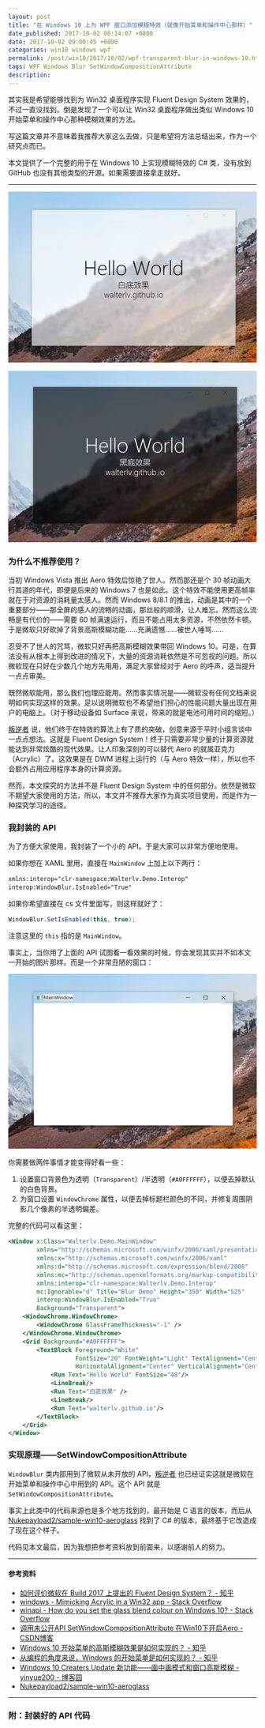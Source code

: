 ```yaml
---
layout: post
title: "在 Windows 10 上为 WPF 窗口添加模糊特效（就像开始菜单和操作中心那样）"
date_published: 2017-10-02 00:14:07 +0800
date: 2017-10-02 09:00:45 +0800
categories: win10 windows wpf
permalink: /post/win10/2017/10/02/wpf-transparent-blur-in-windows-10.html
tags: WPF Windows Blur SetWindowCompositionAttribute
description: 
---
```


其实我是希望能够找到为 Win32 桌面程序实现 Fluent Design System 效果的，不过一直没找到。倒是发现了一个可以让 Win32 桌面程序做出类似 Windows 10 开始菜单和操作中心那种模糊效果的方法。

写这篇文章并不意味着我推荐大家这么去做，只是希望将方法总结出来，作为一个研究点而已。

本文提供了一个完整的用于在 Windows 10 上实现模糊特效的 C# 类，没有放到 GitHub 也没有其他类型的开源。如果需要直接拿走就好。

---

![白底效果](/static/posts/2017-10-01-23-47-29.png)

![黑底效果](/static/posts/2017-10-01-23-49-15.png)

<div id="toc"></div>

### 为什么不推荐使用？

当初 Windows Vista 推出 Aero 特效后惊艳了世人。然而那还是个 30 帧动画大行其道的年代，即便是后来的 Windows 7 也是如此。这个特效不能使用更高帧率就在于对资源的消耗量太感人。然而 Windows 8/8.1 的推出，动画是其中的一个重要部分——那全屏的感人的流畅的动画，那丝般的顺滑，让人难忘。然而这么流畅是有代价的——需要 60 帧满速运行，而且不能占用太多资源，不然依然卡顿。于是微软只好砍掉了背景高斯模糊功能……充满遗憾……被世人唾骂……

忍受不了世人的咒骂，微软只好再把高斯模糊效果带回 Windows 10。可是，在算法没有从根本上得到改进的情况下，大量的资源消耗依然是不可忽视的问题。所以微软现在只好在少数几个地方先用用，满足大家曾经对于 Aero 的呼声，适当提升一点点审美。

既然微软能用，那么我们也理应能用。然而事实情况是——微软没有任何文档来说明如何实现这样的效果。足以说明微软也不希望他们担心的性能问题大量出现在用户的电脑上。（对于移动设备如 Surface 来说，带来的就是电池可用时间的缩短。）

[叛逆者](https://www.zhihu.com/people/minmin.gong/activities) 说，他们终于在特效的算法上有了质的突破，创意来源于平时小组言谈中一点点想法。这就是 Fluent Design System！终于只需要非常少量的计算资源就能达到非常炫酷的现代效果。让人印象深刻的可以替代 Aero 的就属亚克力（Acrylic）了。这效果是在 DWM 进程上运行的（与 Aero 特效一样），所以也不会额外占用应用程序本身的计算资源。

然而，本文探究的方法并不是 Fluent Design System 中的任何部分。依然是微软不期望大家使用的方法，所以，本文并不推荐大家作为真实项目使用，而是作为一种探究学习的途径。

### 我封装的 API

为了方便大家使用，我封装了一个小的 API。于是大家可以非常方便地使用。

如果你想在 XAML 里用，直接在 `MainWindow` 上加上以下两行：

```xml
xmlns:interop="clr-namespace:Walterlv.Demo.Interop"
interop:WindowBlur.IsEnabled="True"
```

如果你希望直接在 cs 文件里面写，则这样就好了：

```csharp
WindowBlur.SetIsEnabled(this, true);
```

注意这里的 `this` 指的是 `MainWindow`。

事实上，当你用了上面的 API 试图看一看效果的时候，你会发现其实并不如本文一开始的图片那样。而是一个非常丑陋的窗口：

![一开始的丑陋](/static/posts/2017-10-02-00-04-29.png)

你需要做两件事情才能变得好看一些：

1. 设置窗口背景色为透明（`Transparent`）/半透明（`#A0FFFFFF`），以便去掉默认的白色背景。
1. 为窗口设置 `WindowChrome` 属性，以便去掉标题栏颜色的不同，并修复周围阴影几个像素的半透明偏差。

完整的代码可以看这里：

```xml
<Window x:Class="Walterlv.Demo.MainWindow"
        xmlns="http://schemas.microsoft.com/winfx/2006/xaml/presentation"
        xmlns:x="http://schemas.microsoft.com/winfx/2006/xaml"
        xmlns:d="http://schemas.microsoft.com/expression/blend/2008"
        xmlns:mc="http://schemas.openxmlformats.org/markup-compatibility/2006"
        xmlns:interop="clr-namespace:Walterlv.Demo.Interop"
        mc:Ignorable="d" Title="Blur Demo" Height="350" Width="525"
        interop:WindowBlur.IsEnabled="True"
        Background="Transparent">
    <WindowChrome.WindowChrome>
        <WindowChrome GlassFrameThickness="-1" />
    </WindowChrome.WindowChrome>
    <Grid Background="#A0FFFFFF">
        <TextBlock Foreground="White"
                   FontSize="20" FontWeight="Light" TextAlignment="Center"
                   HorizontalAlignment="Center" VerticalAlignment="Center">
            <Run Text="Hello World" FontSize="48"/>
            <LineBreak/>
            <Run Text="白底效果" />
            <LineBreak/>
            <Run Text="walterlv.github.io"/>
        </TextBlock>
    </Grid>
</Window>
```

### 实现原理——SetWindowCompositionAttribute

`WindowBlur` 类内部用到了微软从未开放的 API，[叛逆者](https://www.zhihu.com/people/minmin.gong/activities) 也已经证实这就是微软在开始菜单和操作中心中用到的 API。这个 API 就是 `SetWindowCompositionAttribute`。

事实上此类中的代码来源也是多个地方找到的，最开始是 C 语言的版本，而后从 [Nukepayload2/sample-win10-aeroglass](https://github.com/Nukepayload2/sample-win10-aeroglass) 找到了 C# 的版本，最终基于它改造成了现在这个样子。

代码见本文最后，因为我想把参考资料放到前面来，以感谢前人的努力。

---

#### 参考资料
- [如何评价微软在 Build 2017 上提出的 Fluent Design System？ - 知乎](https://www.zhihu.com/question/59724483/answer/168191216?utm_medium=social&utm_source=wechat_session)
- [windows - Mimicking Acrylic in a Win32 app - Stack Overflow](https://stackoverflow.com/questions/44000217/mimicking-acrylic-in-a-win32-app)
- [winapi - How do you set the glass blend colour on Windows 10? - Stack Overflow](https://stackoverflow.com/questions/32724187/how-do-you-set-the-glass-blend-colour-on-windows-10)
- [调用未公开API SetWindowCompositionAttribute 在Win10下开启Aero - CSDN博客](http://blog.csdn.net/ysc3839/article/details/50451064)
- [Windows 10 开始菜单的高斯模糊效果是如何实现的？ - 知乎](https://www.zhihu.com/question/54147239)
- [从编程的角度来说，Windows 的开始菜单是如何实现的？ - 知乎](https://www.zhihu.com/question/53157092/answer/133772272?utm_source=qq&utm_medium=social)
- [Windows 10 Creaters Update 新功能——画中画模式和窗口高斯模糊 - yinyue200 - 博客园](http://www.cnblogs.com/yinyue200/p/6623307.html)
- [Nukepayload2/sample-win10-aeroglass](https://github.com/Nukepayload2/sample-win10-aeroglass)

---

### 附：封装好的 API 代码

<script src="https://gist.github.com/walterlv/752669f389978440d344941a5fcd5b00.js"></script>
